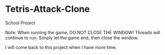 # Tetris-Attack-Clone
School Project

Note: When running the game, DO NOT CLOSE THE WINDOW! Threads will continue to run. Simply let the game end, then close the window. 

I will come back to this project when I have more time.
